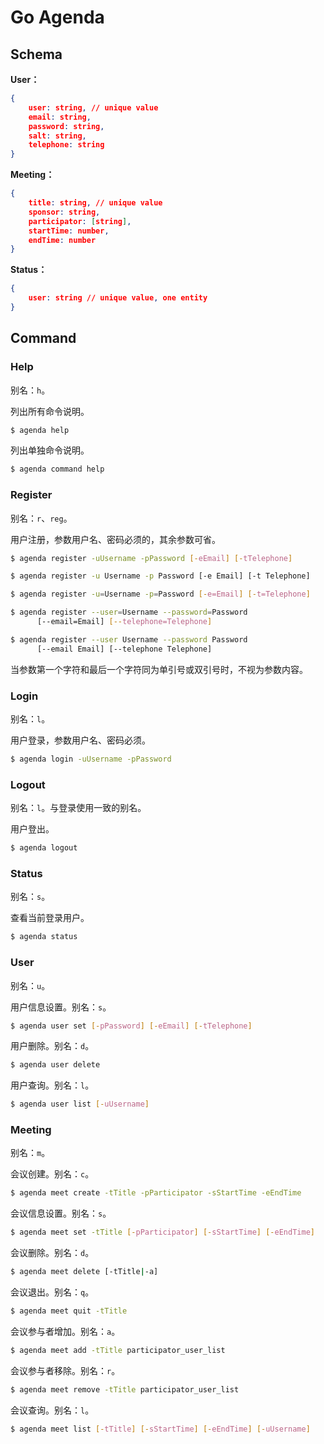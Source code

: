 # Go Agenda

## Schema

**User：**

```json
{
    user: string, // unique value
    email: string,
    password: string,
    salt: string,
    telephone: string
}
```

**Meeting：**

```json
{
    title: string, // unique value
    sponsor: string,
    participator: [string],
    startTime: number,
    endTime: number
}
```

**Status：**

```json
{
    user: string // unique value, one entity
}
```

## Command

### Help

别名：`h`。

列出所有命令说明。

```sh
$ agenda help
```

列出单独命令说明。

```sh
$ agenda command help
```

### Register

别名：`r`、`reg`。

用户注册，参数用户名、密码必须的，其余参数可省。

```sh
$ agenda register -uUsername -pPassword [-eEmail] [-tTelephone]

$ agenda register -u Username -p Password [-e Email] [-t Telephone]

$ agenda register -u=Username -p=Password [-e=Email] [-t=Telephone]

$ agenda register --user=Username --password=Password
      [--email=Email] [--telephone=Telephone]

$ agenda register --user Username --password Password
      [--email Email] [--telephone Telephone]
```

当参数第一个字符和最后一个字符同为单引号或双引号时，不视为参数内容。

### Login

别名：`l`。

用户登录，参数用户名、密码必须。

```sh
$ agenda login -uUsername -pPassword
```

### Logout

别名：`l`。与登录使用一致的别名。

用户登出。

```sh
$ agenda logout
```

### Status

别名：`s`。

查看当前登录用户。

```sh
$ agenda status
```

### User

别名：`u`。

用户信息设置。别名：`s`。

```sh
$ agenda user set [-pPassword] [-eEmail] [-tTelephone]
```

用户删除。别名：`d`。

```sh
$ agenda user delete
```

用户查询。别名：`l`。

```sh
$ agenda user list [-uUsername]
```

### Meeting

别名：`m`。

会议创建。别名：`c`。

```sh
$ agenda meet create -tTitle -pParticipator -sStartTime -eEndTime
```

会议信息设置。别名：`s`。

```sh
$ agenda meet set -tTitle [-pParticipator] [-sStartTime] [-eEndTime]
```

会议删除。别名：`d`。

```sh
$ agenda meet delete [-tTitle|-a]
```

会议退出。别名：`q`。

```sh
$ agenda meet quit -tTitle
```

会议参与者增加。别名：`a`。

```sh
$ agenda meet add -tTitle participator_user_list
```

会议参与者移除。别名：`r`。

```sh
$ agenda meet remove -tTitle participator_user_list
```

会议查询。别名：`l`。

```sh
$ agenda meet list [-tTitle] [-sStartTime] [-eEndTime] [-uUsername]
```

